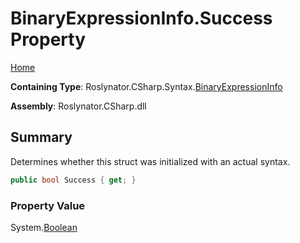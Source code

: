 # BinaryExpressionInfo\.Success Property

[Home](../../../../../README.md)

**Containing Type**: Roslynator\.CSharp\.Syntax\.[BinaryExpressionInfo](../README.md)

**Assembly**: Roslynator\.CSharp\.dll

## Summary

Determines whether this struct was initialized with an actual syntax\.

```csharp
public bool Success { get; }
```

### Property Value

System\.[Boolean](https://docs.microsoft.com/en-us/dotnet/api/system.boolean)

